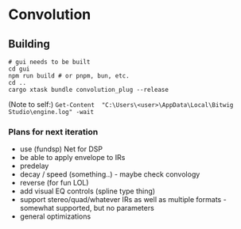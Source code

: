 # Convolution

## Building

```shell
# gui needs to be built
cd gui
npm run build # or pnpm, bun, etc.
cd ..
cargo xtask bundle convolution_plug --release
```

(Note to self:)
`Get-Content  "C:\Users\<user>\AppData\Local\Bitwig Studio\engine.log" -wait`

### Plans for next iteration

- use (fundsp) Net for DSP
- be able to apply envelope to IRs
- predelay
- decay / speed (something..) - maybe check convology
- reverse (for fun LOL)
- add visual EQ controls (spline type thing)
- support stereo/quad/whatever IRs as well as multiple formats - somewhat supported, but no parameters
- general optimizations
